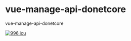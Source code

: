 # vue-manage-api-donetcore
vue-manage-api-donetcore

<a HREF="https://996.icu" >
  <IMG  SRC="https://img.shields.io/badge/link-996.icu-red.svg" ALT="996.icu" />
</a>
